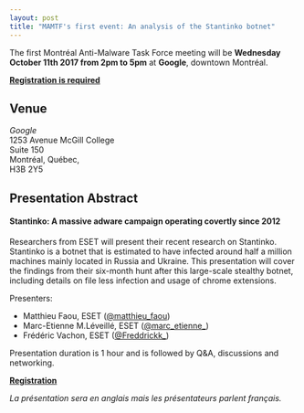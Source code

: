 ```yaml
---
layout: post
title: "MAMTF's first event: An analysis of the Stantinko botnet"
---
```


The first Montréal Anti-Malware Task Force meeting will be **Wednesday October
11th 2017 from 2pm to 5pm** at **Google**, downtown Montréal.

[**Registration is required**](https://www.eventbrite.com/e/montreal-malware-analysis-eset-stantinko-tickets-38285507985)

## Venue

*Google*  
1253 Avenue McGill College  
Suite 150  
Montréal, Québec,  
H3B 2Y5

## Presentation Abstract

#### Stantinko: A massive adware campaign operating covertly since 2012

Researchers from ESET will present their recent research on Stantinko.
Stantinko is a botnet that is estimated to have infected around half a million
machines mainly located in Russia and Ukraine. This presentation will cover the
findings from their six-month hunt after this large-scale stealthy botnet,
including details on file less infection and usage of chrome extensions.

Presenters:
- Matthieu Faou, ESET ([@matthieu_faou](https://twitter.com/matthieu_faou))
- Marc-Etienne M.Léveillé, ESET ([@marc_etienne_](https://twitter.com/marc_etienne_))
- Frédéric Vachon, ESET ([@Freddrickk_](https://twitter.com/Freddrickk_))

Presentation duration is 1 hour and is followed by Q&A, discussions and
networking.

[**Registration**](https://www.eventbrite.com/e/montreal-malware-analysis-eset-stantinko-tickets-38285507985)

*La présentation sera en anglais mais les présentateurs parlent français.*
